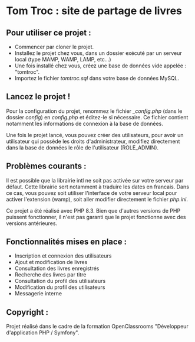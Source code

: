 # Tom Troc : site de partage de livres

## Pour utiliser ce projet : 

- Commencer par cloner le projet. 
- Installez le projet chez vous, dans un dossier exécuté par un serveur local (type MAMP, WAMP, LAMP, etc...)
- Une fois installé chez vous, créez une base de données vide appelée : "tomtroc".
- Importez le fichier _tomtroc.sql_ dans votre base de données MySQL.

## Lancez le projet ! 

Pour la configuration du projet, renommez le fichier _\_config.php_ (dans le dossier _config_) en _config.php_ et éditez-le si nécessaire. 
Ce fichier contient notamment les informations de connexion à la base de données.

Une fois le projet lancé, vous pouvez créer des utilisateurs, pour avoir un utilisateur qui possède les droits d'administrateur, modifiez directement dans la base de données le rôle de l'utilisateur (ROLE_ADMIN). 

## Problèmes courants :

Il est possible que la librairie intl ne soit pas activée sur votre serveur par défaut. Cette librairie sert notamment à traduire les dates en francais. Dans ce cas, vous pouvez soit utiliser l'interface de votre serveur local pour activer l'extension (wamp), soit aller modifier directement le fichier _php.ini_. 

Ce projet a été réalisé avec PHP 8.3. Bien que d'autres versions de PHP puissent fonctionner, il n'est pas garanti que le projet fonctionne avec des versions antérieures.

## Fonctionnalités mises en place : 

- Inscription et connexion des utilisateurs
- Ajout et modification de livres
- Consultation des livres enregistrés
- Recherche des livres par titre
- Consultation du profil des utilisateurs
- Modification du profil des utilisateurs
- Messagerie interne

## Copyright : 

Projet réalisé dans le cadre de la formation OpenClassrooms "Développeur d'application PHP / Symfony". 